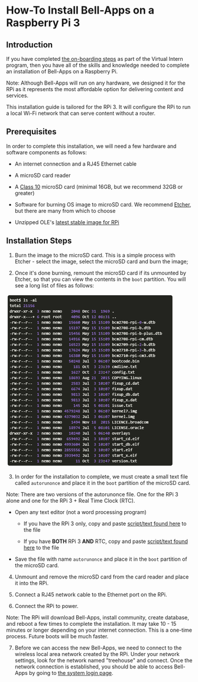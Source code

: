 # How-To Install Bell-Apps on a Raspberry Pi 3

## Introduction

If you have completed [the on-boarding steps](#!pages/vi/vi-first-steps.md) as part of the Virtual Intern program, then you have all of the skills and knowledge needed to complete an installation of Bell-Apps on a Raspberry Pi.

Note: Although Bell-Apps will run on any hardware, we designed it for the RPi as it represents the most affordable option for delivering content and services.

This installation guide is tailored for the RPi 3. It will configure the RPi to run a local Wi-Fi network that can serve content without a router.

## Prerequisites

In order to complete this installation, we will need a few hardware and software components as follows:

* An internet connection and a RJ45 Ethernet cable

* A microSD card reader

* A [Class 10](https://www.sdcard.org/developers/overview/speed_class/index.html) microSD card (minimal 16GB, but we recommend 32GB or greater)

* Software for burning OS image to microSD card. We recommend [Etcher](https://etcher.io), but there are many from which to choose

* Unzipped OLE's [latest stable image for RPi](http://dev.ole.org/stable.img.gz)

## Installation Steps

1. Burn the image to the microSD card. This is a simple process with Etcher - select the image, select the microSD card and burn the image;

2. Once it's done burning, remount the microSD card if its unmounted by Etcher, so that you can view the contents in the `boot` partition. You will see a long list of files as follows:

  ![file list](images/tg-file-list.png)

3. In order for the installation to complete, we must create a small text file called `autorunonce` and place it in the `boot` partition of the microSD card.

  Note: There are two versions of the autorunonce file. One for the RPi 3 alone and one for the RPi 3 + Real Time Clock (RTC).

  * Open any text editor (not a word processing program)

    * If you have the RPi 3 only, copy and paste [script/text found here](https://gist.githubusercontent.com/dogi/3a82a35b7f4adacac46e3eac08e6d9c0/raw/85291252133bf80eafd9b29eac59ed7b9b76ab7c/autorunonce) to the file

    * If you have **BOTH** RPi 3 **AND** RTC, copy and paste [script/text found here](https://gist.githubusercontent.com/dogi/a3e9a0612d07436d5f7d2b3bb2051be3/raw/d77d60a15715b10df77cf16badee1c83b54ea6db/autorunonce) to the file
 
  * Save the file with name `autorunonce` and place it in the `boot` partition of the microSD card.

4. Unmount and remove the microSD card from the card reader and place it into the RPi.

5. Connect a RJ45 network cable to the Ethernet port on the RPi.

6. Connect the RPi to power.
  
  Note: The RPi will download Bell-Apps, install community, create database, and reboot a few times to complete the installation. It may take 10 - 15 minutes or longer depending on your internet connection. This is a one-time process. Future boots will be much faster.

7. Before we can access the new Bell-Apps, we need to connect to the wireless local area network created by the RPi. Under your network settings, look for the network named "treehouse" and connect. Once the network connection is established, you should be able to access Bell-Apps by going to [the system login page](http://192.168.2.1:5984/apps/_design/bell/MyApp/index.html).

